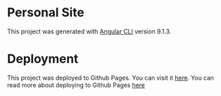 # Personal Site

This project was generated with [Angular CLI](https://github.com/angular/angular-cli) version 9.1.3.

# Deployment

This project was deployed to Github Pages. You can visit it [here](https://saba-kal.github.io/personal-site/about).
You can read more about deploying to Github Pages [here](https://alligator.io/angular/deploying-angular-app-github-pages/)